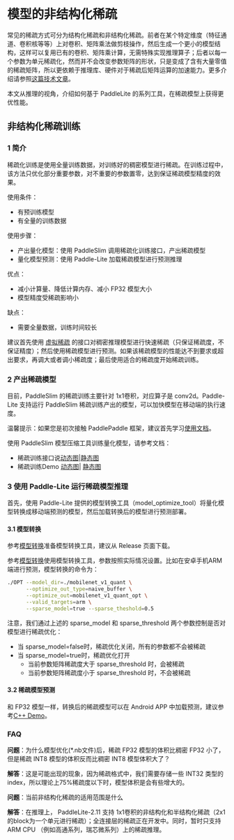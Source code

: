 # 模型的非结构化稀疏

常见的稀疏方式可分为结构化稀疏和非结构化稀疏。前者在某个特定维度（特征通道、卷积核等等）上对卷积、矩阵乘法做剪枝操作，然后生成一个更小的模型结构，这样可以复用已有的卷积、矩阵乘计算，无需特殊实现推理算子；后者以每一个参数为单元稀疏化，然而并不会改变参数矩阵的形状，只是变成了含有大量零值的稀疏矩阵，所以更依赖于推理库、硬件对于稀疏后矩阵运算的加速能力。更多介绍请参照[这篇技术文章](https://mp.weixin.qq.com/s/l__C5IOu3z7uQdcWKnViOw)。

本文从推理的视角，介绍如何基于 PaddleLite 的系列工具，在稀疏模型上获得更优性能。

## 非结构化稀疏训练

### 1 简介

稀疏化训练是使用全量训练数据，对训练好的稠密模型进行稀疏。在训练过程中，该方法只优化部分重要参数，对不重要的参数置零，达到保证稀疏模型精度的效果。

使用条件：

- 有预训练模型
- 有全量的训练数据

使用步骤：

-  产出量化模型：使用 PaddleSlim 调用稀疏化训练接口，产出稀疏模型
-  量化模型预测：使用 Paddle-Lite 加载稀疏模型进行预测推理

优点：

-  减小计算量、降低计算内存、减小 FP32 模型大小
-  模型精度受稀疏影响小

缺点：

-  需要全量数据，训练时间较长

建议首先使用 [虚拟稀疏](https://github.com/PaddlePaddle/PaddleSlim/blob/develop/paddleslim/auto_compression/utils/prune_model.py#L12) 的接口对稠密推理模型进行快速稀疏（只保证稀疏度，不保证精度）；然后使用稀疏模型进行预测。如果该稀疏模型的性能达不到要求或超出要求，再调大或者调小稀疏度；最后使用适合的稀疏度开始稀疏训练。

### 2 产出稀疏模型

目前，PaddleSlim 的稀疏训练主要针对 1x1卷积，对应算子是 conv2d。Paddle-Lite 支持运行 PaddleSlim 稀疏训练产出的模型，可以加快模型在移动端的执行速度。

温馨提示：如果您是初次接触 PaddlePaddle 框架，建议首先学习[使用文档](https://www.paddlepaddle.org.cn/documentation/docs/zh/beginners_guide/index_cn.html)。

使用 PaddleSlim 模型压缩工具训练量化模型，请参考文档：
* 稀疏训练接口说[动态图](https://github.com/PaddlePaddle/PaddleSlim/blob/develop/docs/zh_cn/api_cn/dygraph/pruners/unstructured_pruner.rst)|[静态图](https://github.com/PaddlePaddle/PaddleSlim/blob/develop/docs/zh_cn/api_cn/static/prune/unstructured_prune_api.rst)
* 稀疏训练Demo [动态图](https://github.com/PaddlePaddle/PaddleSlim/tree/develop/demo/dygraph/unstructured_pruning)| [静态图](https://github.com/PaddlePaddle/PaddleSlim/tree/develop/demo/unstructured_prune)


### 3 使用 Paddle-Lite 运行稀疏模型推理

首先，使用 Paddle-Lite 提供的模型转换工具（model_optimize_tool）将量化模型转换成移动端预测的模型，然后加载转换后的模型进行预测部署。

#### 3.1 模型转换

参考[模型转换](../user_guides/model_optimize_tool)准备模型转换工具，建议从 Release 页面下载。

参考[模型转换](../user_guides/model_optimize_tool)使用模型转换工具，参数按照实际情况设置。比如在安卓手机ARM端进行预测，模型转换的命令为：

```bash
./OPT --model_dir=./mobilenet_v1_quant \
      --optimize_out_type=naive_buffer \
      --optimize_out=mobilenet_v1_quant_opt \
      --valid_targets=arm \
      --sparse_model=true --sparse_theshold=0.5
```

注意，我们通过上述的 sparse_model 和 sparse_threshold 两个参数控制是否对模型进行稀疏优化：

 - 当 sparse_model=false时，稀疏优化关闭，所有的参数都不会被稀疏
 - 当 sparse_model=true时，稀疏优化打开
	 - 当前参数矩阵稀疏度大于 sparse_threshold 时，会被稀疏
	 - 当前参数矩阵稀疏度小于 sparse_threshold 时，不会被稀疏

#### 3.2 稀疏模型预测

和 FP32 模型一样，转换后的稀疏模型可以在 Android APP 中加载预测，建议参考[C++ Demo](./cpp_demo)。


### FAQ

**问题**：为什么模型优化(*.nb文件)后，稀疏 FP32 模型的体积比稠密 FP32 小了，但是稀疏 INT8 模型的体积反而比稠密 INT8 模型体积大了？

**解答**：这是可能出现的现象，因为稀疏格式中，我们需要存储一些 INT32 类型的 index，所以理论上75%稀疏度以下时，模型体积是会有些增大的。

**问题**：当前非结构化稀疏的适用范围是什么
  
**解答**：在推理上， PaddleLite-2.11 支持 1x1卷积的非结构化和半结构化稀疏（2x1 的block为一个单元进行稀疏）；全连接层的稀疏正在开发中。同时，暂时只支持 ARM CPU （例如高通系列，瑞芯微系列）上的稀疏推理。
